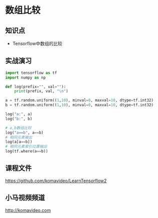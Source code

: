 数组比较
========

## 知识点

* Tensorflow中数组的比较

## 实战演习

~~~python
import tensorflow as tf
import numpy as np

def log(prefix="", val=""):
    print(prefix, val, "\n")

a = tf.random.uniform((1,10), minval=0, maxval=10, dtype=tf.int32)
b = tf.random.uniform((1,10), minval=0, maxval=10, dtype=tf.int32)

log("a:", a)
log("b:", b)

# a,b数组比较
log("a==b", a==b)
# 相同元素输出
log(a[a==b])
# 相同元素索引位置输出
log(tf.where(a==b))
~~~

## 课程文件

https://github.com/komavideo/LearnTensorflow2

## 小马视频频道

http://komavideo.com

